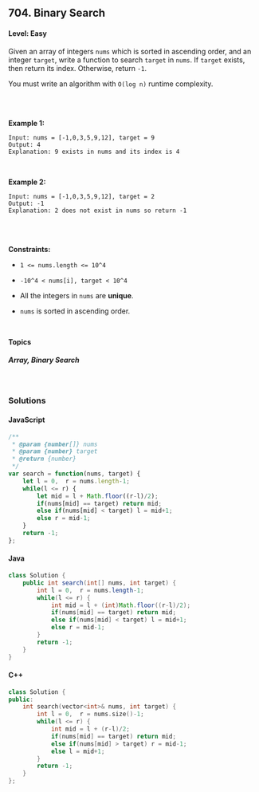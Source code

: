## 704. Binary Search
#### Level: Easy


Given an array of integers `nums` which is sorted in ascending order, and an integer `target`, write a function to search `target` in `nums`. If `target` exists, then return its index. Otherwise, return `-1`.

You must write an algorithm with `O(log n)` runtime complexity.

<br><br>


**Example 1:** 

<!-- <img src="https://assets.leetcode.com/uploads/2020/01/09/sample_1_1684.png" width="560px"/>  <br>   -->

```
Input: nums = [-1,0,3,5,9,12], target = 9
Output: 4
Explanation: 9 exists in nums and its index is 4
```

<br> 


**Example 2:**

<!-- <img src="https://assets.leetcode.com/uploads/2020/01/09/sample_2_1684.png" width="420px"/>  <br>   -->

```
Input: nums = [-1,0,3,5,9,12], target = 2
Output: -1
Explanation: 2 does not exist in nums so return -1
```

<br>


<!-- **Example 3:** 

<!-- <img src="https://assets.leetcode.com/uploads/2020/01/15/sample_3_1684.png" width="540px"/>  <br>   

```
Input, Output, Explanation
```

<br>  -->


<br>

**Constraints:**

- `1 <= nums.length <= 10^4`

- `-10^4 < nums[i], target < 10^4`

- All the integers in `nums` are **unique**.

- `nums` is sorted in ascending order.  


<br>

**Topics** 

##### Array, Binary Search


<br>

### Solutions

#### JavaScript
```javascript
/**
 * @param {number[]} nums
 * @param {number} target
 * @return {number}
 */
var search = function(nums, target) {
    let l = 0,  r = nums.length-1;
    while(l <= r) {
        let mid = l + Math.floor((r-l)/2);
        if(nums[mid] == target) return mid;
        else if(nums[mid] < target) l = mid+1;
        else r = mid-1;
    }
    return -1;
};
```

#### Java
```java
class Solution {
    public int search(int[] nums, int target) {
        int l = 0,  r = nums.length-1;
        while(l <= r) {
            int mid = l + (int)Math.floor((r-l)/2);
            if(nums[mid] == target) return mid;
            else if(nums[mid] < target) l = mid+1;
            else r = mid-1;
        }
        return -1;
    }
}
```

#### C++
```cpp
class Solution {
public:
    int search(vector<int>& nums, int target) {
        int l = 0,  r = nums.size()-1;
        while(l <= r) {
            int mid = l + (r-l)/2;
            if(nums[mid] == target) return mid;
            else if(nums[mid] > target) r = mid-1;
            else l = mid+1;
        }
        return -1;
    }
};
```